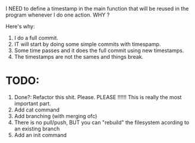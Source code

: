 I NEED to define a timestamp in the main function that will be reused in the program whenever I do one action. WHY ?

Here's why:
1. I do a full commit.
2. IT will start by doing some simple commits with timespamp.
3. Some time passes and it does the full commit using new timestamps.
4. The timestamps are not the sames and things break.



# TODO:
1. Done?: Refactor this shit. Please. PLEASE !!!!!! This is really the most important part.
2. Add cat command
3. Add branching (with merging ofc)
4. There is no pull/push, BUT you can "rebuild" the filesystem acording to an existing branch
5. Add an init command
